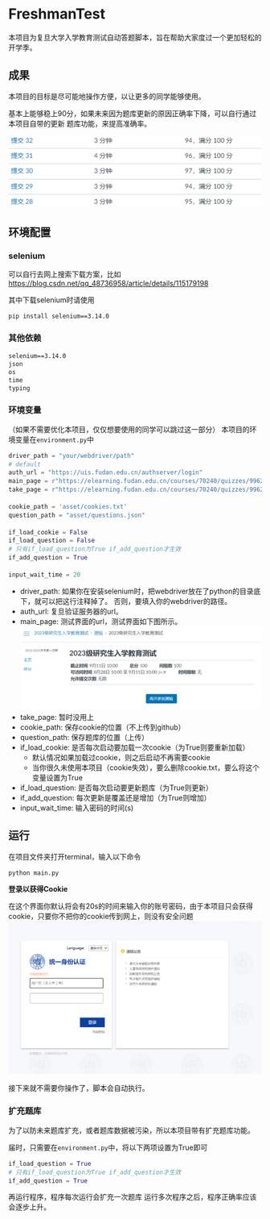 # FreshmanTest

本项目为复旦大学入学教育测试自动答题脚本，旨在帮助大家度过一个更加轻松的开学季。

## 成果
本项目的目标是尽可能地操作方便，以让更多的同学能够使用。

基本上能够稳上90分，如果未来因为题库更新的原因正确率下降，可以自行通过本项目自带的更新
题库功能，来提高准确率。

![img.png](asset/img3.png)

## 环境配置
### selenium
可以自行去网上搜索下载方案，比如
https://blog.csdn.net/qq_48736958/article/details/115179198

其中下载selenium时请使用
```text
pip install selenium==3.14.0
```
### 其他依赖
```text
selenium==3.14.0
json
os
time
typing
```
### 环境变量
（如果不需要优化本项目，仅仅想要使用的同学可以跳过这一部分）
本项目的环境变量在`environment.py`中

```python
driver_path = "your/webdriver/path"
# default
auth_url = "https://uis.fudan.edu.cn/authserver/login"
main_page = r"https://elearning.fudan.edu.cn/courses/70240/quizzes/9962"
take_page = r"https://elearning.fudan.edu.cn/courses/70240/quizzes/9962/take"

cookie_path = 'asset/cookies.txt'
question_path = "asset/questions.json"

if_load_cookie = False
if_load_question = False
# 只有if_load_question为True if_add_question才生效
if_add_question = True

input_wait_time = 20
```
- driver_path: 如果你在安装selenium时，把webdriver放在了python的目录底下，就可以把这行注释掉了。
否则，要填入你的webdriver的路径。
- auth_url: 复旦验证服务器的url。
- main_page: 测试界面的url，测试界面如下图所示。
![img.png](asset/img.png)
- take_page: 暂时没用上
- cookie_path: 保存cookie的位置（不上传到github）
- question_path: 保存题库的位置（上传）
- if_load_cookie: 是否每次启动要加载一次cookie（为True则要重新加载）
  - 默认情况如果加载过cookie，则之后启动不再需要cookie
  - 当你很久未使用本项目（cookie失效），要么删除cookie.txt，要么将这个变量设置为True
- if_load_question: 是否每次启动要更新题库（为True则更新）
- if_add_question: 每次更新是覆盖还是增加（为True则增加）
- input_wait_time: 输入密码的时间(s)

## 运行
在项目文件夹打开terminal，输入以下命令
```text
python main.py
```
**登录以获得Cookie**

在这个界面你默认将会有20s的时间来输入你的账号密码，由于本项目只会获得cookie，只要你不把你的cookie传到网上，则没有安全问题
![img.png](asset/img2.png)

接下来就不需要你操作了，脚本会自动执行。

### 扩充题库
为了以防未来题库扩充，或者题库数据被污染，所以本项目带有扩充题库功能。

届时，只需要在`environment.py`中，将以下两项设置为True即可
```python
if_load_question = True
# 只有if_load_question为True if_add_question才生效
if_add_question = True
```
再运行程序，程序每次运行会扩充一次题库
运行多次程序之后，程序正确率应该会逐步上升。
